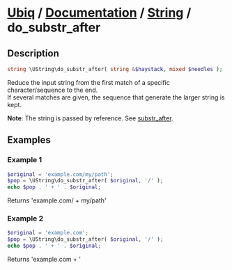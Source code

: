 [Ubiq](https://github.com/Pixel418/Ubiq#readme) / [Documentation](../index.md#readme) / [String](../index.md#string) / do_substr_after
======


Description
-------- 

```php
string \UString\do_substr_after( string &$haystack, mixed $needles );
```

Reduce the input string from the first match of a specific character/sequence to the end. <br>
If several matches are given, the sequence that generate the larger string is kept.

**Note**: The string is passed by reference. See [substr_after](./substr_after.md#readme).



Examples
--------

### Example 1

```php
$original = 'example.com/my/path';
$pop = \UString\do_substr_after( $original, '/' );
echo $pop . ' + ' . $original;
```
Returns 'example.com/ + my/path'

### Example 2

```php
$original = 'example.com';
$pop = \UString\do_substr_after( $original, '/' );
echo $pop . ' + ' . $original;
```
Returns 'example.com + '
